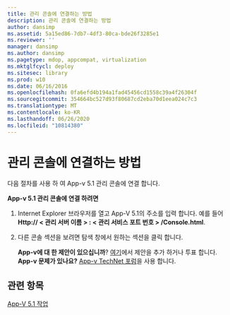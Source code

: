 ```yaml
---
title: 관리 콘솔에 연결하는 방법
description: 관리 콘솔에 연결하는 방법
author: dansimp
ms.assetid: 5a15ed86-7db7-4df3-80ca-bde26f3285e1
ms.reviewer: ''
manager: dansimp
ms.author: dansimp
ms.pagetype: mdop, appcompat, virtualization
ms.mktglfcycl: deploy
ms.sitesec: library
ms.prod: w10
ms.date: 06/16/2016
ms.openlocfilehash: 0fa6efd4b194a1fad45456cd1558c39a4f26304f
ms.sourcegitcommit: 354664bc527d93f80687cd2eba70d1eea024c7c3
ms.translationtype: MT
ms.contentlocale: ko-KR
ms.lasthandoff: 06/26/2020
ms.locfileid: "10814380"
---
```

# 관리 콘솔에 연결하는 방법


다음 절차를 사용 하 여 App-v 5.1 관리 콘솔에 연결 합니다.

**App-v 5.1 관리 콘솔에 연결 하려면**

1.  Internet Explorer 브라우저를 열고 App-V 5.1의 주소를 입력 합니다. 예를 들어 **Http:// &lt; 관리 서버 이름 &gt; : &lt; 관리 서비스 포트 번호 &gt; /Console.html**.

2.  다른 콘솔 섹션을 보려면 탐색 창에서 원하는 섹션을 클릭 합니다.

    **App-v에 대 한 제안이 있으십니까**? [여기](http://appv.uservoice.com/forums/280448-microsoft-application-virtualization)에서 제안을 추가 하거나 투표 합니다. **App-v 문제가 있나요?** [App-v TechNet 포럼](https://social.technet.microsoft.com/Forums/home?forum=mdopappv)을 사용 합니다.

## 관련 항목


[App-V 5.1 작업](operations-for-app-v-51.md)

 

 





